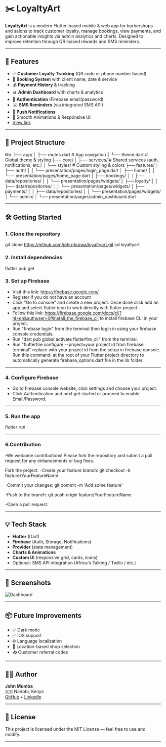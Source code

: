 # ✂️ LoyaltyArt

**LoyaltyArt** is a modern Flutter-based mobile & web app for barbershops and salons to track customer loyalty, manage bookings, view payments, and gain actionable insights via admin analytics and charts. Designed to improve retention through QR-based rewards and SMS reminders.

---

## 🚀 Features

- ✅ **Customer Loyalty Tracking** (QR code or phone number based)
- 📆 **Booking System** with client name, date & service
- 💰 **Payment History** & tracking
- 📊 **Admin Dashboard** with charts & analytics
- 🔐 **Authentication** (Firebase email/password)
- ✉️ **SMS Reminders** (via integrated SMS API)
- 🔔 **Push Notifications**
- 🎨 Smooth Animations & Responsive UI
- [View link](loyaltyart-c4a4b.firebaseapp.com)


---

## 📁 Project Structure

lib/
├── app/
│   ├── routes.dart           # App navigation
│   └── theme.dart            # Global theme & styling
├── core/
│   ├── services/             # Shared services (auth, notifications, etc.)
│   └── styles/               # Custom styling & colors
├── features/
│   ├── auth/
│   │   └── presentation/pages/login_page.dart
│   ├── home/
│   │   └── presentation/pages/home_page.dart
│   ├── bookings/
│   │   ├── data/repositories/
│   │   └── presentation/pages/widgets/
│   ├── loyalty/
│   │   ├── data/repositories/
│   │   └── presentation/pages/widgets/
│   ├── payments/
│   │   ├── data/repositories/
│   │   └── presentation/pages/widgets/
│   └── admin/
│       └── presentation/pages/admin_dashboard.dart

---

## 🛠️ Getting Started

### 1. Clone the repository
git clone https://github.com/john-kurwa/loyaltyart.git
cd loyaltyart

### 2. Install dependencies

flutter pub get

### 3. Set up Firebase
- Visit this link: https://firebase.google.com/
- Register if you do not have an account
- Click "Go to console" and create a new project. Once done click add an app and select flutter icon to work directly with flutter project.
- Follow this link: https://firebase.google.com/docs/cli?hl=en&authuser=0#install_the_firebase_cli to install firebase CLI in your project.
- Run "firebase login" from the terminal then login in using your firebase console credentials.
- Run "dart pub global activate flutterfire_cli" from the terminal.
- Run "flutterfire configure --project=your project id from firebase terminal" replace with your project id from the setup in firebase console. Run this command  at the root of your       Flutter project directory to automatically generate firebase_options.dart file in the lib folder. 
---

### 4. Configure Firebase

- Go to firebase console website, click settings and choose your project.
- Click Authentication and next get started or proceed to enable Email/Password.

---

### 5. Run the app

flutter run

---

### 6.Contribution
-We welcome contributions! Please fork the repository and submit a pull request for any enhancements or bug fixes.

Fork the project.
-Create your feature branch: git checkout -b feature/YourFeatureName

-Commit your changes: git commit -m 'Add some feature'

-Push to the branch: git push origin feature/YourFeatureName

-Open a pull request.

---

## 💡 Tech Stack

- **Flutter** (Dart)
- **Firebase** (Auth, Storage, Notifications)
- **Provider** (state management)
- **Charts & Animations**
- **Custom UI** (responsive grid, cards, icons)
- Optional: SMS API integration (Africa's Talking / Twilio / etc.)

---

## 📸 Screenshots

![Dashboard](assets/screens/dashboard.png)

---

## 📦 Future Improvements

- ✅ Dark mode
- ✅ iOS support
- 🌐 Language localization
- 📍 Location-based shop selection
- 📥 Customer referral codes

---

## 👨‍💻 Author

**John Mumba**  
🇰🇪 Nairobi, Kenya  
[GitHub](https://github.com/John-Kurwa) • [LinkedIn](www.linkedin.com/in/john-kurwa60) 

---

## 📝 License

This project is licensed under the MIT License — feel free to use and modify.

---



